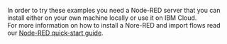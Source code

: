 In order to try these examples you need a Node-RED server that you can install either on your own machine locally or use it on IBM Cloud.  
For more information on how to install a Nore-RED and import flows read our [Node-RED quick-start guide](../../../../docs/Node-RED-quick-start.md).